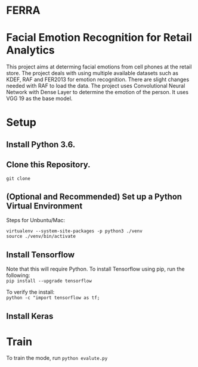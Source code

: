 # FERRA

# Facial Emotion Recognition for Retail Analytics

This project aims at determing facial emotions from cell phones at the retail store. The project deals with using multiple available datasets such as KDEF, RAF and FER2013 for emotion recognition. There are slight changes needed with RAF to load the data. The project uses Convolutional Neural Network with Dense Layer to determine the emotion of the person. It uses VGG 19 as the base model.

# Setup

## Install Python 3.6. 
## Clone this Repository. 
```
git clone 
```
## (Optional and Recommended) Set up a Python Virtual Environment 
Steps for Unbuntu/Mac:  
```
virtualenv --system-site-packages -p python3 ./venv  
source ./venv/bin/activate

```
## Install Tensorflow  
Note that this will require Python.
To install Tensorflow using pip, run the following:  
`pip install --upgrade tensorflow` 

To verify the install:  
`python -c "import tensorflow as tf;` 

## Install Keras


# Train

To train the mode, run `python evalute.py`



